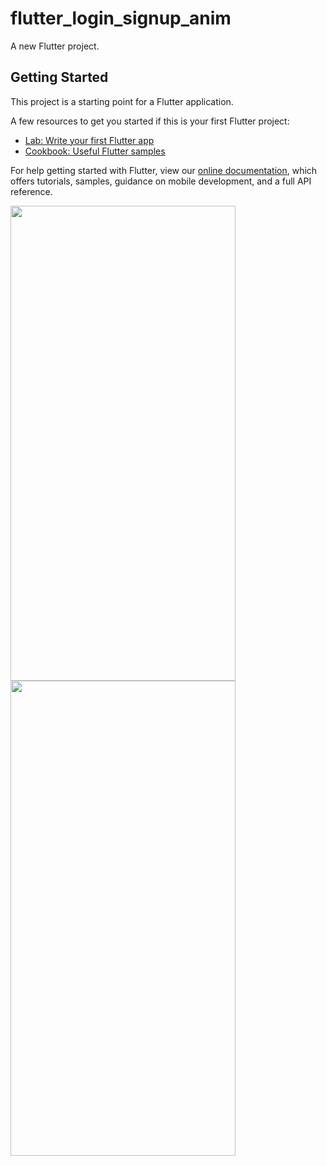 # flutter_login_signup_anim

A new Flutter project.

## Getting Started

This project is a starting point for a Flutter application.

A few resources to get you started if this is your first Flutter project:

- [Lab: Write your first Flutter app](https://flutter.dev/docs/get-started/codelab)
- [Cookbook: Useful Flutter samples](https://flutter.dev/docs/cookbook)

For help getting started with Flutter, view our
[online documentation](https://flutter.dev/docs), which offers tutorials,
samples, guidance on mobile development, and a full API reference.

<img src="https://user-images.githubusercontent.com/46061345/109381632-b1d11880-7905-11eb-9fbe-a95100258fa8.jpg" width="360" height="760" />

<img src="https://user-images.githubusercontent.com/46061345/109381633-b39adc00-7905-11eb-93d3-57b50ebeca65.jpg" width="360" height="760" />


